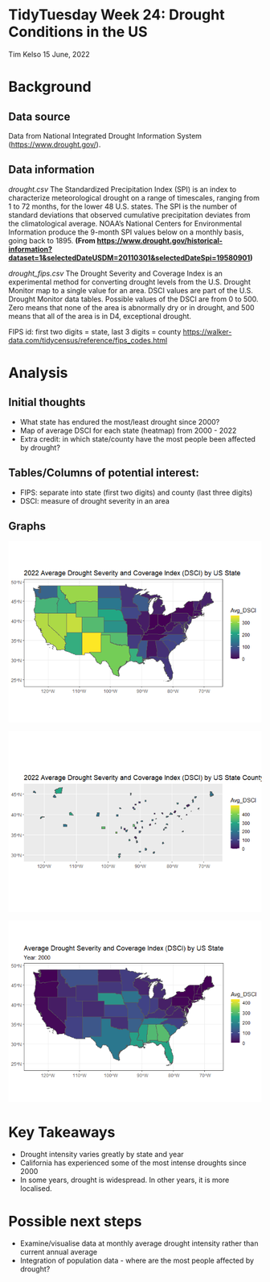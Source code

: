 TidyTuesday Week 24: Drought Conditions in the US
================
Tim Kelso
15 June, 2022

# Background

## Data source

Data from National Integrated Drought Information System
(<https://www.drought.gov/>).

## Data information

*drought.csv* The Standardized Precipitation Index (SPI) is an index to
characterize meteorological drought on a range of timescales, ranging
from 1 to 72 months, for the lower 48 U.S. states. The SPI is the number
of standard deviations that observed cumulative precipitation deviates
from the climatological average. NOAA’s National Centers for
Environmental Information produce the 9-month SPI values below on a
monthly basis, going back to 1895. **(From
<https://www.drought.gov/historical-information?dataset=1&selectedDateUSDM=20110301&selectedDateSpi=19580901>)**

*drought_fips.csv* The Drought Severity and Coverage Index is an
experimental method for converting drought levels from the U.S. Drought
Monitor map to a single value for an area. DSCI values are part of the
U.S. Drought Monitor data tables. Possible values of the DSCI are from 0
to 500. Zero means that none of the area is abnormally dry or in
drought, and 500 means that all of the area is in D4, exceptional
drought.

FIPS id: first two digits = state, last 3 digits = county
<https://walker-data.com/tidycensus/reference/fips_codes.html>

# Analysis

## Initial thoughts

-   What state has endured the most/least drought since 2000?  
-   Map of average DSCI for each state (heatmap) from 2000 - 2022
-   Extra credit: in which state/county have the most people been
    affected by drought?

## Tables/Columns of potential interest:

-   FIPS: separate into state (first two digits) and county (last three
    digits)  
-   DSCI: measure of drought severity in an area

## Graphs

![](2022-Week24_Drought_USA_files/figure-gfm/graph_USmap_2022_DSCI_byState-1.png)<!-- -->

![](2022-Week24_Drought_USA_files/figure-gfm/graph_USmap_2022_DSCI_byCounty-1.png)<!-- -->

![](2022-Week24_Drought_USA_files/figure-gfm/graph_USmap_timelapse_DSCI_byState-1.gif)<!-- -->

# Key Takeaways

-   Drought intensity varies greatly by state and year
-   California has experienced some of the most intense droughts since
    2000  
-   In some years, drought is widespread. In other years, it is more
    localised.

# Possible next steps

-   Examine/visualise data at monthly average drought intensity rather
    than current annual average
-   Integration of population data - where are the most people affected
    by drought?
